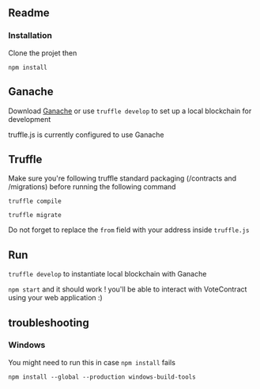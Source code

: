 ## Readme

### Installation

Clone the projet then

`npm install`

## Ganache


Download [Ganache](https://github.com/trufflesuite/ganache) or use `truffle develop` to set up a local blockchain for development

truffle.js is currently configured to use Ganache

## Truffle

Make sure you're following truffle standard packaging (/contracts and /migrations) before running the following command

`truffle compile`

`truffle migrate`

Do not forget to replace the `from` field with your address inside `truffle.js`

## Run

`truffle develop` to instantiate local blockchain with Ganache

`npm start` and it should work ! you'll be able to interact with VoteContract using your web application :)


## troubleshooting

### Windows

You might need to run this in case `npm install` fails

`npm install --global --production windows-build-tools`
